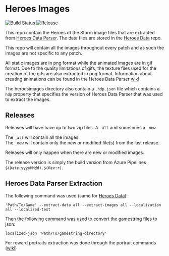 # Heroes Images
[![Build Status](https://dev.azure.com/kevinkoliva/Heroes%20of%20the%20Storm%20Projects/_apis/build/status/HeroesToolChest.heroes-images?branchName=master)](https://dev.azure.com/kevinkoliva/Heroes%20of%20the%20Storm%20Projects/_build/latest?definitionId=9&branchName=master) [![Release](https://img.shields.io/github/release/HeroesToolChest/heroes-images.svg)](https://github.com/HeroesToolChest/heroes-images/releases/latest)

This repo contain the Heroes of the Storm image files that are extracted from [Heroes Data Parser](https://github.com/HeroesToolChest/HeroesDataParser). The data files are stored in the [Heroes Data](https://github.com/HeroesToolChest/heroes-data) repo.

This repo will contain all the images throughout every patch and as such the images are not specific to any patch.

All static images are in png format while the animated images are in gif format. Due to the quality limitations of gifs, the texture files used for the creation of the gifs are also extracted in png format. Information about creating animations can be found in the Heroes Data Parser [wiki](https://github.com/HeroesToolChest/HeroesDataParser/wiki/Animated-Images)

The heroesimages directory also contain a `.hdp.json` file which contains a `hdp` property that specifies the version of Heroes Data Parser that was used to extract the images.

## Releases
Releases will have have up to two zip files. A `_all` and sometimes a `_new`.

The `_all` will contain all the images.  
The `_new` will contain only the new or modified file(s) from the last release.

Releases will only happen when there are new or modified images.

The release version is simply the build version from Azure Pipelines `$(Date:yyyyMMdd).$(Rev:r)`.

## Heroes Data Parser Extraction
The following command was used (same for [Heroes Data](https://github.com/HeroesToolChest/heroes-data)):
```
'Path/To/Game' --extract-data all --extract-images all --localization all --localized-text
```
Then the following command was used to convert the gamestring files to json:
```
localized-json 'Path/To/gamestring-directory'
```

For reward portraits extraction was done through the portrait commands ([wiki](https://github.com/HeroesToolChest/HeroesDataParser/wiki/Portrait-Icon-Extraction))

